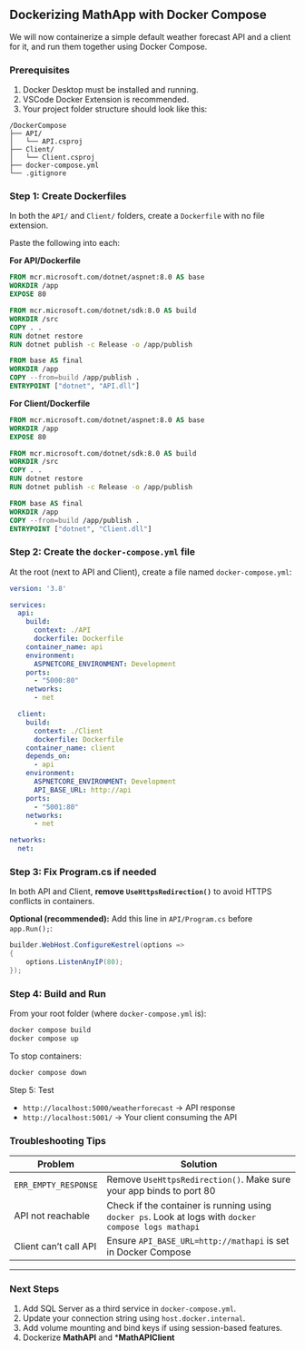 
## Dockerizing MathApp with Docker Compose
We will now containerize a simple default weather forecast API and a client for it, and run them together using Docker Compose. 

### Prerequisites
1. Docker Desktop must be installed and running.
2. VSCode Docker Extension is recommended.
3. Your project folder structure should look like this:

```
/DockerCompose
├── API/
│   └── API.csproj
├── Client/
│   └── Client.csproj
├── docker-compose.yml
└── .gitignore
```

### Step 1: Create Dockerfiles
In both the `API/` and `Client/` folders, create a `Dockerfile` with no file extension.

Paste the following into each:

**For API/Dockerfile**
```dockerfile
FROM mcr.microsoft.com/dotnet/aspnet:8.0 AS base
WORKDIR /app
EXPOSE 80

FROM mcr.microsoft.com/dotnet/sdk:8.0 AS build
WORKDIR /src
COPY . .
RUN dotnet restore
RUN dotnet publish -c Release -o /app/publish

FROM base AS final
WORKDIR /app
COPY --from=build /app/publish .
ENTRYPOINT ["dotnet", "API.dll"]
```

**For Client/Dockerfile**
```dockerfile
FROM mcr.microsoft.com/dotnet/aspnet:8.0 AS base
WORKDIR /app
EXPOSE 80

FROM mcr.microsoft.com/dotnet/sdk:8.0 AS build
WORKDIR /src
COPY . .
RUN dotnet restore
RUN dotnet publish -c Release -o /app/publish

FROM base AS final
WORKDIR /app
COPY --from=build /app/publish .
ENTRYPOINT ["dotnet", "Client.dll"]
```

### Step 2: Create the `docker-compose.yml` file

At the root (next to API and Client), create a file named `docker-compose.yml`:

```yaml
version: '3.8'

services:
  api:
    build:
      context: ./API
      dockerfile: Dockerfile
    container_name: api
    environment:
      ASPNETCORE_ENVIRONMENT: Development
    ports:
      - "5000:80"
    networks:
      - net

  client:
    build:
      context: ./Client
      dockerfile: Dockerfile
    container_name: client
    depends_on:
      - api
    environment:
      ASPNETCORE_ENVIRONMENT: Development
      API_BASE_URL: http://api
    ports:
      - "5001:80"
    networks:
      - net

networks:
  net:
```

### Step 3: Fix Program.cs if needed

In both API and Client, **remove `UseHttpsRedirection()`** to avoid HTTPS conflicts in containers.

**Optional (recommended):** Add this line in `API/Program.cs` before `app.Run();`:
```csharp
builder.WebHost.ConfigureKestrel(options =>
{
    options.ListenAnyIP(80);
});
```
### Step 4: Build and Run

From your root folder (where `docker-compose.yml` is):

```bash
docker compose build
docker compose up
```

To stop containers:

```bash
docker compose down
```

Step 5: Test

- `http://localhost:5000/weatherforecast` → API response
- `http://localhost:5001/` → Your client consuming the API


### Troubleshooting Tips

| Problem | Solution |
|--------|----------|
| `ERR_EMPTY_RESPONSE` | Remove `UseHttpsRedirection()`. Make sure your app binds to port 80 |
| API not reachable | Check if the container is running using `docker ps`. Look at logs with `docker compose logs mathapi` |
| Client can’t call API | Ensure `API_BASE_URL=http://mathapi` is set in Docker Compose |

---

### Next Steps

1. Add SQL Server as a third service in `docker-compose.yml`.
2. Update your connection string using `host.docker.internal`.
3. Add volume mounting and bind keys if using session-based features.
4. Dockerize **MathAPI** and ***MathAPIClient**
